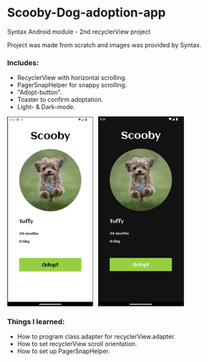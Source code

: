# Scooby-Dog-adoption-app
Syntax Android module - 2nd recyclerView project

Project was made from scratch and images was provided by Syntax.

### Includes:
- RecyclerView with horizontal scrolling.
- PagerSnapHelper for snappy scrolling.
- "Adopt-button".
- Toaster to confirm adoptation.
- Light- & Dark-mode.

<img src=app/src/main/res/drawable/scooby_preview_lightmode.jpg width=200>  &nbsp; <img src=app/src/main/res/drawable/scooby_preview_darkmode.jpg width=200>

### Things I learned:
- How to program class adapter for recyclerView.adapter.
- How to set recyclerView scroll orientation.
- How to set up PagerSnapHelper.
